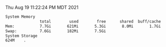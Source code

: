 Thu Aug 19 11:22:24 PM MDT 2021
```bash
System Memory
               total        used        free      shared  buff/cache   available
Mem:           7.7Gi       621Mi       5.3Gi       8.0Mi       1.7Gi       6.7Gi
Swap:          7.6Gi       182Mi       7.5Gi
System Storage
624M	.
```
```bash
